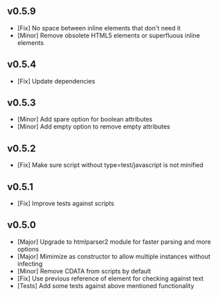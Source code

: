 ## v0.5.9
- [Fix] No space between inline elements that don't need it
- [Minor] Remove obsolete HTML5 elements or superfluous inline elements

## v0.5.4
- [Fix] Update dependencies

## v0.5.3
- [Minor] Add spare option for boolean attributes
- [Minor] Add empty option to remove empty attributes

## v0.5.2
- [Fix] Make sure script without type=test/javascript is not minified

## v0.5.1
- [Fix] Improve tests against scripts

## v0.5.0
- [Major] Upgrade to htmlparser2 module for faster parsing and more options
- [Major] Mimimize as constructor to allow multiple instances without infecting
- [Minor] Remove CDATA from scripts by default
- [Fix] Use previous reference of element for checking against text
- [Tests] Add some tests against above mentioned functionality
